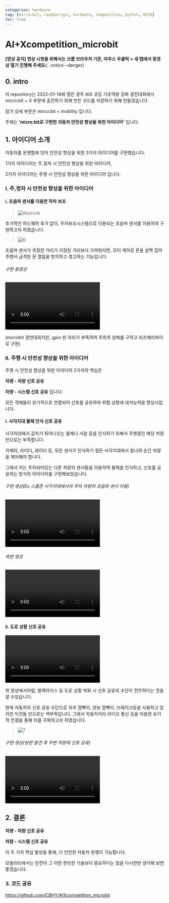 ```yaml
---
categories: hardware
tag: [micro:bit, raspberrypi, hardwere, competition, python, GPIO]
toc: true
---
```

# AI+Xcompetition_microbit

**[영상 공지] 영상 시청을 위해서는 크롬 브라우저 기준, 마우스 우클릭 > 새 탭에서 동영상 열기 진행해 주세요**{: .notice--danger}

## 0. intro

이 repository는 2022-01-14에 열린 광주 AIX 코딩 기초역량 강화 경진대회에서 micro:bit + X 부문에 출전하기 위해 만든 코드를 저장하기 위해 만들었습니다.

참가 상세 부문은 mirco:bit + mobility 입니다.

 주제는 **'micro:bit로 구현한 자동차 안전성 향상을 위한 아이디어'** 입니다.



## 1. 아이디어 소개

자동차를 운행함에 있어 안전성 향상을 위한 3가지 아이디어를 구현했습니다.

1가지 아이디어는 주,정차 시 안전성 향상을 위한 아이디어,

2가지 아이디어는 주행 시 안전성 향상을 위한 아이디어 입니다.



### I. 주,정차 시 안전성 향상을 위한 아이디어

#### i. 초음파 센서를 이용한 하차 보조

> ![doorcok](https://user-images.githubusercontent.com/90018287/156181932-24372f25-8157-483c-bad0-431ab125034f.png)



추가적인 하드웨어 추가 없이, 주차보조시스템으로 이용되는 초음파 센서를 이용하여 구현하고자 하였습니다.

> ![6](https://user-images.githubusercontent.com/90018287/156182031-be4b9777-c4a8-4b3a-b58d-979e57852ec3.png)



초음파 센서가 측정한 거리가 지정된 거리보다 가까워지면, 모터 제어로 문을 살짝 잡아주면서 급격한 문 열림을 방지하고 경고하는 기능입니다.

###### 구현 동영상

<video src="https://user-images.githubusercontent.com/90018287/156181879-cf888f50-8932-489e-9cc7-236d90666658.mp4"></video>

(microbit 경연대회지만, gpio 핀 자리가 부족하여 주최측 양해를 구하고 라즈베리파이로 구현)









### II. 주행 시 안전성 향상을 위한 아이디어

주행 시 안전성 향상을 위한 아이디어 2가지의 핵심은 

**차량 - 차량 신호 공유**

**차량 - 시스템 신호 공유** 입니다.

모든 객체들이 유기적으로 연결되어 신호를 공유하여 위험 상황에 대처능력을 향상시킵니다.

#### i. 사각지대 물체 인식 신호 공유

사각지대에서 갑자기 튀어나오는 물체나 사람 등을 인식하기 위해서 주행중인 해당 차량만으로는 부족합니다.

카메라, 라이더, 레이더 등, 모든 센서가 인식하기 힘든 사각지대에서 찰나의 순간 차량을 제어해야 합니다.

그래서 저는 주차되어있는 다른 차량의 센서들을 이용하여 물체을 인식하고, 신호를 공유하는 방식의 아이디어를 구현해보았습니다.



###### 구현 영상(Ex 스쿨존 사각지대에서의 주차 차량의 초음파 센서 이용)

<video src="https://user-images.githubusercontent.com/90018287/156181801-99548485-568e-4a62-93e6-aaee4106e88a.mp4
"></video>





###### 측면 영상

<video src="https://user-images.githubusercontent.com/90018287/156181731-b66232e5-7188-4d91-8eb7-065f9a3c1618.mp4"></video>



#### ii. 도로 상황 신호 공유

<video src="https://user-images.githubusercontent.com/90018287/156179788-82991d13-4419-4aca-8804-48e52ca3ac01.mp4"></video>



위 영상에서처럼, 블랙아이스 등 도로 상황 악화 시 신호 공유의 수단이 전무하다는 것을 알 수있습니다.

현제 자동차의 신호 공유 수단으로 좌우 깜빡이, 양보 깜빡이, 브레이크등을 사용하고 있지만 이것들 만으로는 역부족입니다. 그래서 자동차끼리 라디오 통신 등을 이용한 유기적 연결을 통해 이를 극복하고자 하였습니다.

> ![7](https://user-images.githubusercontent.com/90018287/156181970-779b0447-6f72-487b-b3ea-7ce64e7e9bf2.png)



###### 구현 영상(빙판 발견 후 주변 차량에 신호 공유)

<video src="https://user-images.githubusercontent.com/90018287/156183594-b27b9a73-7aab-4e6a-b827-5154ec97b931.mp4"></video>





## 2. 결론

**차량 - 차량 신호 공유**

**차량 - 시스템 신호 공유**

이 두 가지 핵심 발상을 통해, 더 안전한 자동차 운행이 가능합니다.

모빌리티에서는 안전이 그 어떤 편리한 기술보다 중요하다는 점을 다시한번 생각해 보면 좋겠습니다.



### 3. 코드 공유

https://github.com/CBHY/AIXcompetition_microbit
